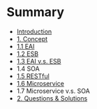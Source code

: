 # Summary

* [Introduction](README.md)
* [1. Concept](concept.md)
* [1.1 EAI](1.1-eai.md)
* [1.2 ESB](1.2-esb.md)
* [1.3 EAI v.s. ESB](1.3-eai-v.s.-esb.md)
* 1.4 SOA
* [1.5 RESTful](1.4-restful.md)
* [1.6 Microservice](1.5-microservice.md)
* 1.7 Microservice v.s. SOA
* [2. Questions & Solutions](question-and-solution.md)

